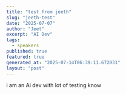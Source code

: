 ```yaml
---
title: "test from jeeth"
slug: "jeeth-test"
date: "2025-07-07"
author: "Jeet"
excerpt: "AI Dev"
tags:
  - speakers
published: true
featured: true
generated_at: "2025-07-14T06:39:11.672031"
layout: "post"
---
```


i am an Ai dev with lot of testing know